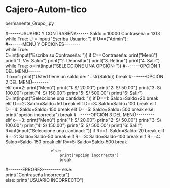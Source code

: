 # Cajero-Autom-tico
permanente_Grupo_.py 

#------USUARIO Y CONTRASEÑA------
Saldo = 10000
Contraseña = 1313
while True:
    U = input("Escriba Usuario: ")
    if U==("Admin"):  
#-------MENÚ Y OPCIONES--------        
        while True:        
            C=int(input("Escriba su Contraseña: "))
            if C==Contraseña:
                print("Menú")
                print("1. Ver Saldo")
                print("2. Depositar")
                print("3. Retirar")
                print("4. Salir")
                while True:
                    o=int(input("SELECCIONE UNA OPCIÓN: "))
#-------OPCIÓN 1 DEL MENÚ------                 
                    if o==1:
                        print("Usted tiene un saldo de: "+str(Saldo))
                        break
#-------OPCIÓN 2 DEL MENÚ--------              
                    elif o==2:
                        print("Menú")
                        print("1: S/ 20.00")
                        print("2: S/ 50.00")
                        print("3: S/ 100.00")
                        print("4: S/ 150.00")
                        print("5: S/ 500.00")
                        print("6: Salir")
                        D=int(input("Seleccione una cantidad: "))
                        if D==1:
                            Saldo=Saldo+20
                            break
                        elif D==2:
                            Saldo=Saldo+50
                            break
                        elif D==3:
                            Saldo=Saldo+100
                            break
                        elif D==4:
                            Saldo=Saldo+150
                            break
                        elif D==5:
                            Saldo=Saldo+500
                            break
                        else:
                            print("opción incorrecta")
                            break
#-------OPCIÓN 3 DEL MENÚ---------                        
                    elif o==3:
                        print("Menú")
                        print("1: S/ 20.00")
                        print("2: S/ 50.00")
                        print("3: S/ 100.00")
                        print("4: S/ 150.00")
                        print("5: S/ 500.00")
                        print("6: Salir")
                        R=int(input("Seleccione una cantidad: "))
                        if R==1:
                            Saldo=Saldo-20
                            break
                        elif R==2:
                            Saldo=Saldo-50
                            break
                        elif R==3:
                            Saldo=Saldo-100
                            break
                        elif R==4:
                            Saldo=Saldo-150
                            break
                        elif R==5:
                            Saldo=Saldo-500
                            break
                        
                        else:
                            print("opción incorrecta")
                            break
#-------ERRORES---------
            else:   
                print("Contraseña Incorrecta")                
    else:
        print("USUARIO INCORRECTO") 
